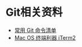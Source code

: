 # Git相关资料
* [常用 Git 命令清单](http://www.ruanyifeng.com/blog/2015/12/git-cheat-sheet.html)
* [Mac OS 终端利器 iTerm2](https://www.cnblogs.com/xishuai/p/mac-iterm2.html)
